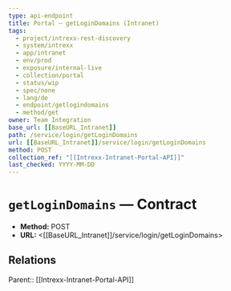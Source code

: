 ```yaml
---
type: api-endpoint
title: Portal — getLoginDomains (Intranet)
tags:
  - project/intrexx-rest-discovery
  - system/intrexx
  - app/intranet
  - env/prod
  - exposure/internal-live
  - collection/portal
  - status/wip
  - spec/none
  - lang/de
  - endpoint/getlogindomains
  - method/get
owner: Team Integration
base_url: [[BaseURL_Intranet]]
path: /service/login/getLoginDomains
url: [[BaseURL_Intranet]]/service/login/getLoginDomains
method: POST
collection_ref: "[[Intrexx-Intranet-Portal-API]]"
last_checked: YYYY-MM-DD
---
```


# `getLoginDomains` — Contract
- **Method:** POST
- **URL:** <[[BaseURL_Intranet]]/service/login/getLoginDomains>

## Relations
Parent:: [[Intrexx-Intranet-Portal-API]]
